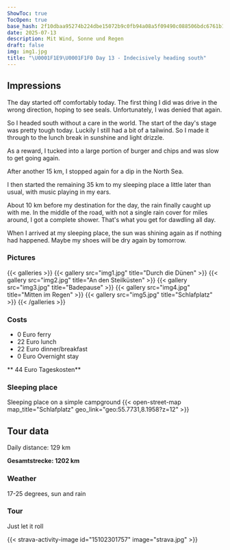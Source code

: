 ```yaml
---
ShowToc: true
TocOpen: true
base_hash: 2f10dbaa95274b224dbe15072b9c0fb94a08a5f09490c088506bdc6761b1e744
date: 2025-07-13
description: Mit Wind, Sonne und Regen
draft: false
img: img1.jpg
title: "\U0001F1E9\U0001F1F0 Day 13 - Indecisively heading south"
---
```


## Impressions
The day started off comfortably today. The first thing I did was drive in the wrong direction, hoping to see seals. Unfortunately, I was denied that again.

So I headed south without a care in the world. The start of the day's stage was pretty tough today. Luckily I still had a bit of a tailwind. So I made it through to the lunch break in sunshine and light drizzle.

As a reward, I tucked into a large portion of burger and chips and was slow to get going again.

After another 15 km, I stopped again for a dip in the North Sea.

I then started the remaining 35 km to my sleeping place a little later than usual, with music playing in my ears.

About 10 km before my destination for the day, the rain finally caught up with me. In the middle of the road, with not a single rain cover for miles around, I got a complete shower. That's what you get for dawdling all day.

When I arrived at my sleeping place, the sun was shining again as if nothing had happened. Maybe my shoes will be dry again by tomorrow.

### Pictures
{{< galleries >}}
{{< gallery src="img1.jpg" title="Durch die Dünen" >}}
{{< gallery src="img2.jpg" title="An den Steilküsten" >}}
{{< gallery src="img3.jpg" title="Badepause" >}}
{{< gallery src="img4.jpg" title="Mitten im Regen" >}}
{{< gallery src="img5.jpg" title="Schlafplatz" >}}
{{< /galleries >}}

### Costs
- 0 Euro ferry
- 22 Euro lunch
- 22 Euro dinner/breakfast
- 0 Euro Overnight stay

** 44 Euro Tageskosten**

### Sleeping place
Sleeping place on a simple campground
{{< open-street-map map_title="Schlafplatz" geo_link="geo:55.7731,8.1958?z=12" >}}

## Tour data
Daily distance: 129 km

**Gesamtstrecke: 1202 km**

### Weather
17-25 degrees, sun and rain

### Tour
Just let it roll

{{< strava-activity-image id="15102301757" image="strava.jpg" >}}